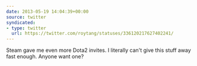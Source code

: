 ```yaml
---
date: 2013-05-19 14:04:39+00:00
source: twitter
syndicated:
- type: twitter
  url: https://twitter.com/roytang/statuses/336120217627402241/
---
```


Steam gave me even more Dota2 invites. I literally can't give this stuff away fast enough. Anyone want one?